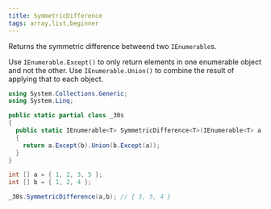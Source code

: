 ```yaml
---
title: SymmetricDifference
tags: array,list,beginner
---
```


Returns the symmetric difference betweend two `IEnumerable`s.

Use `IEnumerable.Except()` to only return elements in one enumerable object and not the other.
Use `IEnumerable.Union()` to combine the result of applying that to each object.

```csharp
using System.Collections.Generic;
using System.Linq;

public static partial class _30s 
{
  public static IEnumerable<T> SymmetricDifference<T>(IEnumerable<T> a, IEnumerable<T> b) 
  {
    return a.Except(b).Union(b.Except(a));
  }
}
```

```csharp
int [] a = { 1, 2, 3, 5 };
int [] b = { 1, 2, 4 };

_30s.SymmetricDifference(a,b); // { 3, 5, 4 }
```
